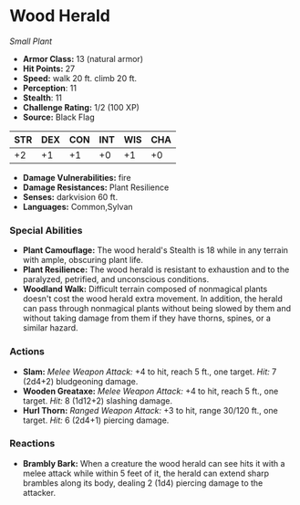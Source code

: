 # Wood Herald

*Small* *Plant*

- **Armor Class:** 13 (natural armor)
- **Hit Points:** 27 
- **Speed:** walk 20 ft. climb 20 ft.
- **Perception**: 11
- **Stealth**: 11
- **Challenge Rating:** 1/2 (100 XP)
- **Source:** Black Flag

| STR | DEX | CON | INT | WIS | CHA |
| --- | --- | --- | --- | --- | --- |
| +2 | +1 | +1 | +0 | +1 | +0 |

- **Damage Vulnerabilities:** fire
- **Damage Resistances:** Plant Resilience
- **Senses:** darkvision 60 ft.
- **Languages:** Common,Sylvan

### Special Abilities

- **Plant Camouflage:** The wood herald's Stealth is 18 while in any terrain with ample, obscuring plant life.
- **Plant Resilience:** The wood herald is resistant to exhaustion and to the paralyzed, petrified, and unconscious conditions.
- **Woodland Walk:** Difficult terrain composed of nonmagical plants doesn't cost the wood herald extra movement. In addition, the herald can pass through nonmagical plants without being slowed by them and without taking damage from them if they have thorns, spines, or a similar hazard.

### Actions

- **Slam:** _Melee Weapon Attack:_ +4 to hit, reach 5 ft., one target. _Hit:_ 7 (2d4+2) bludgeoning damage.
- **Wooden Greataxe:** _Melee Weapon Attack:_ +4 to hit, reach 5 ft., one target. _Hit:_ 8 (1d12+2) slashing damage.
- **Hurl Thorn:** _Ranged Weapon Attack:_ +3 to hit, range 30/120 ft., one target. _Hit:_ 6 (2d4+1) piercing damage.

### Reactions

- **Brambly Bark:** When a creature the wood herald can see hits it with a melee attack while within 5 feet of it, the herald can extend sharp brambles along its body, dealing 2 (1d4) piercing damage to the attacker.
